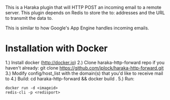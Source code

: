 This is a Haraka plugin that will HTTP POST an incoming email to a remote
server. This plugin depends on Redis to store the to: addresses and the URL
to transmit the data to.

This is similar to how Google's App Engine handles incoming emails.

# Installation with Docker

1.) Install docker (http://docker.io)
2.) Clone haraka-http-forward repo if you haven't already: git clone https://github.com/jplock/haraka-http-forward.git
3.) Modify config/host_list with the domain(s) that you'd like to receive mail to
4.) Build: cd haraka-http-forward && docker build .
5.) Run:
```
docker run -d <imageid>
redis-cli -p <redisport>
```
